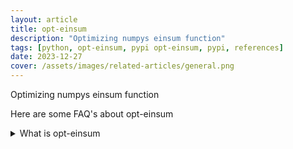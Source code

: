 ```yaml
---
layout: article
title: opt-einsum
description: "Optimizing numpys einsum function"
tags: [python, opt-einsum, pypi opt-einsum, pypi, references]
date: 2023-12-27
cover: /assets/images/related-articles/general.png
---
```


Optimizing numpys einsum function

Here are some FAQ's about opt-einsum
<details>
<summary>What is opt-einsum</summary>
Optimizing numpys einsum function
</details>
